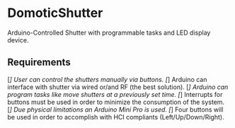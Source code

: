 # DomoticShutter
Arduino-Controlled Shutter with programmable tasks and LED display device.

## Requirements
[*] User can control the shutters manually via buttons.
[*] Arduino can interface with shutter via wired or/and RF (the best solution).
[*] Arduino can program tasks like move shutters at a previously set time.
[*] Interrupts for buttons must be used in order to minimize the consumption of the system.
[*] Due physical limitations an Arduino Mini Pro is used.
[*] Four buttons will be used in order to accomplish with HCI compliants (Left/Up/Down/Right).